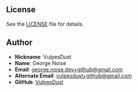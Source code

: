 




## License
See the [LICENSE](LICENSE) file for details.

## Author
- **Nickname**: VulpesDust
- **Name**: George Noise
- **Email**: george.noise.dev+github@gmail.com
- **Alternate Email**: vulpesdust+github@gmail.com
- **GitHub**: [VulpesDust](https://github.com/VulpesDust)
